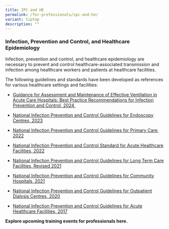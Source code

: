 ```yaml
---
title: IPC and HE
permalink: /for-professionals/ipc-and-he/
variant: tiptap
description: ""
---
```

<h3>Infection, Prevention and Control, and Healthcare Epidemiology</h3>
<p>Infection, prevention and control, and healthcare epidemiology are necessary
to prevent and control healthcare-associated transmission and infection
among healthcare workers and patients at healthcare facilities.</p>
<p>The following guidelines and standards have been developed as references
for various healthcare settings and facilities:</p>
<ul data-tight="true" class="tight">
<li>
<p><a href="https://www.moh.gov.sg/docs/librariesprovider4/default-document-library/guidance-for-assessment-and-maintenance-of-effective-ventilation-in-acute-care-hospitals_on-moh-website_1-april-2024.pdf?sfvrsn=c1ed043e_1" rel="noopener noreferrer nofollow" target="_blank">Guidance for Assessment and Maintenance of Effective Ventilation in Acute Care Hospitals: Best Practice Recommendations for Infection Prevention and Control, 2024&nbsp;</a>
</p>
</li>
<li>
<p><a href="https://www.moh.gov.sg/docs/librariesprovider4/default-document-library/national-ipc-guidelines-for-endoscopy-centres_on-moh-website_20feb2023.pdf?sfvrsn=a27393b0_0" rel="noopener noreferrer nofollow" target="_blank">National Infection Prevention and Control Guidelines for Endoscopy Centres, 2023</a>
</p>
</li>
<li>
<p><a href="https://www.moh.gov.sg/docs/librariesprovider4/default-document-library/national-ipc-guidelines-for-primary-care_on-moh-website_finalcfeeec720d8e48c88e26b91118c6736f.pdf?sfvrsn=7b60a4d5_0" rel="noopener noreferrer nofollow" target="_blank">National Infection Prevention and Control Guidelines for Primary Care, 2022</a>
</p>
</li>
<li>
<p><a href="https://www.moh.gov.sg/docs/librariesprovider4/default-document-library/revised-national-ipc-standards-for-acute-healthcare-facilities_2022_on-moh-website.pdf?sfvrsn=3fc7b218_0" rel="noopener noreferrer nofollow" target="_blank">National Infection Prevention and Control Standard for Acute Healthcare Facilities, 2022</a>
</p>
</li>
<li>
<p><a href="https://www.moh.gov.sg/docs/librariesprovider4/default-document-library/national-ipc-guidelines-for-long-term-care-facilities_2021_revised_2nd-edition_moh-website.pdf?sfvrsn=75f05b8d_0" rel="noopener noreferrer nofollow" target="_blank">National Infection Prevention and Control Guidelines for Long Term Care Facilities, Revised 2021</a>
</p>
</li>
<li>
<p><a href="https://www.moh.gov.sg/docs/librariesprovider4/default-document-library/national-ipc-guidelines-for-chs_on-moh-website_23april.pdf?sfvrsn=e521db0a_0" rel="noopener noreferrer nofollow" target="_blank">National Infection Prevention and Control Guidelines for Community Hospitals, 2021</a>
</p>
</li>
<li>
<p><a href="https://www.moh.gov.sg/docs/librariesprovider4/default-document-library/national-ipc-guidelines-for-outpatient-dialysis-centres-_-(on-moh-website).pdf?sfvrsn=8af40027_0" rel="noopener noreferrer nofollow" target="_blank">National Infection Prevention and Control Guidelines for Outpatient Dialysis Centres, 2020</a>
</p>
</li>
<li>
<p><a href="https://www.moh.gov.sg/docs/librariesprovider4/default-document-library/the-national-infection-prevention-and-control-guidelines-for-acute-healthcare-facilities---2017.pdf?sfvrsn=493b6a6f_0" rel="noopener noreferrer nofollow" target="_blank">National Infection Prevention and Control Guidelines for Acute Healthcare Facilities, 2017</a>
</p>
</li>
</ul>
<p><strong>Explore upcoming training events for professionals <a rel="noopener noreferrer nofollow" target="_blank">here.</a></strong>
</p>
<p></p>